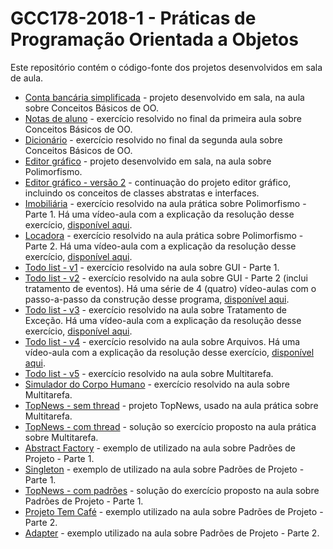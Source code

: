 # GCC178-2018-1 - Práticas de Programação Orientada a Objetos
Este repositório contém o código-fonte dos projetos desenvolvidos em sala de aula.
* [Conta bancária simplificada](https://github.com/ufla-ppoo/projetos-2018-1/tree/master/exercicio-conta-bancaria) - projeto desenvolvido em sala, na aula sobre Conceitos Básicos de OO.
* [Notas de aluno](https://github.com/ufla-ppoo/projetos-2018-1/tree/master/exercicio-notas-aluno) - exercício resolvido no final da primeira aula sobre Conceitos Básicos de OO.
* [Dicionário](https://github.com/ufla-ppoo/projetos-2018-1/tree/master/exercicio-dicionario) - exercício resolvido no final da segunda aula sobre Conceitos Básicos de OO.
* [Editor gráfico](https://github.com/ufla-ppoo/projetos-2018-1/tree/master/editor-grafico-v2) - projeto desenvolvido em sala, na aula sobre Polimorfismo.
* [Editor gráfico - versão 2](https://github.com/ufla-ppoo/projetos-2018-1/tree/master/editor-grafico) - continuação do projeto editor gráfico, incluindo os conceitos de classes abstratas e interfaces.
* [Imobiliária](https://github.com/ufla-ppoo/projetos-2018-1/tree/master/imobiliaria) - exercício resolvido na aula prática sobre Polimorfismo - Parte 1. Há uma vídeo-aula com a explicação da resolução desse exercício, [disponível aqui](https://youtu.be/vOV4Xi43HyM). 
* [Locadora](https://github.com/ufla-ppoo/projetos-2018-1/tree/master/locadora) - exercício resolvido na aula prática sobre Polimorfismo - Parte 2. Há uma vídeo-aula com a explicação da resolução desse exercício, [disponível aqui](https://youtu.be/We2N4zrYU5g). 
* [Todo list - v1](https://github.com/ufla-ppoo/projetos-2018-1/tree/master/Todolist-v1) - exercício resolvido na aula sobre GUI - Parte 1.
* [Todo list - v2](https://github.com/ufla-ppoo/projetos-2018-1/tree/master/Todolist-v2) - exercício resolvido na aula sobre GUI - Parte 2 (inclui tratamento de eventos). Há uma série de 4 (quatro) vídeo-aulas com o passo-a-passo da construção desse programa, [disponível aqui](https://www.youtube.com/playlist?list=PLiy8wJ_Cr0BCYxAhnNtq3jUwi2ovtq4fU). 
* [Todo list - v3](https://github.com/ufla-ppoo/projetos-2018-1/tree/master/Todolist-v3) - exercício resolvido na aula sobre Tratamento de Exceção. Há uma vídeo-aula com a explicação da resolução desse exercício, [disponível aqui](https://youtu.be/IK66JooEKl8). 
* [Todo list - v4](https://github.com/ufla-ppoo/projetos-2018-1/tree/master/Todolist-v4) - exercício resolvido na aula sobre Arquivos. Há uma vídeo-aula com a explicação da resolução desse exercício, [disponível aqui](https://www.youtube.com/playlist?list=PLiy8wJ_Cr0BCAmdQsTE_4KnHh7ix-9u0l). 
* [Todo list - v5](https://github.com/ufla-ppoo/projetos-2018-1/tree/master/Todolist-v5) - exercício resolvido na aula sobre Multitarefa. 
* [Simulador do Corpo Humano](https://github.com/ufla-ppoo/projetos-2018-1/tree/master/CorpoHumano) - exercício resolvido na aula sobre Multitarefa. 
* [TopNews - sem thread](https://github.com/ufla-ppoo/projetos-2018-1/tree/master/TopNewsSemThread) - projeto TopNews, usado na aula prática sobre Multitarefa.
* [TopNews - com thread](https://github.com/ufla-ppoo/projetos-2018-1/tree/master/TopNews) - solução so exercício proposto na aula prática sobre Multitarefa.
* [Abstract Factory](https://github.com/ufla-ppoo/projetos-2018-1/tree/master/AbstractFactory) - exemplo de utilizado na aula sobre Padrões de Projeto - Parte 1.
* [Singleton](https://github.com/ufla-ppoo/projetos-2018-1/tree/master/Singleton) - exemplo de utilizado na aula sobre Padrões de Projeto - Parte 1.
* [TopNews - com padrões](https://github.com/ufla-ppoo/projetos-2018-1/tree/master/TopNewsComPadroes) - solução do exercício proposto na aula sobre Padrões de Projeto - Parte 1.
* [Projeto Tem Café](https://github.com/ufla-ppoo/projetos-2018-1/tree/master/ProjetoTemCafe) - exemplo utilizado na aula sobre Padrões de Projeto - Parte 2.
* [Adapter](https://github.com/ufla-ppoo/projetos-2018-1/tree/master/Adapter) - exemplo utilizado na aula sobre Padrões de Projeto - Parte 2.

 
